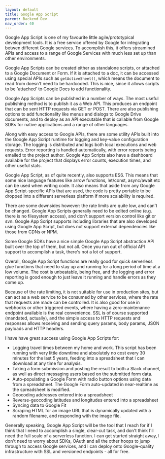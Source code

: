 ```yaml
---
layout: default
title: Google App Script
parent: Backend Dev
nav_order: 40
---
```


Google App Script is one of my favourite little agile/prototypical development
tools. It is a free service offered by Google for integrating betwen different
Google services. To accomplish this, it offers streamined APIs and access to a
range of Google Services with much less set up than other environments. 

Google App Scripts can be created either as standalone scripts, or attached to a
Google Document or Form. If it is attached to a doc, it can be accessed using
special APIs such as `getActiveSheet()`, which means the document to read from
doesn't need to be hardcoded. This is nice, since it allows scripts to be
'attached' to Google Docs to add functionality.

Google App Scripts can be published in a number of ways. The most useful
publishing method is to publish it as a Web API. This produces an endpoint that
can be sent HTTP requests via GET or POST. There are also publishing options to
add functionality like menus and dialogs to Google Drive documents, and to
deploy as an API executable that is callable from Google SDKs for native
applications and a range of other languages.

Along with easy access to Google APIs, there are some utility APIs built into
the Google App Script runtime for logging and key-value configuration storage.
The logging is distributed and logs both local executions and web requests.
Error reporting is handled automatically, with error reports being emailed to
the project author. Google App Scripts also have a dashboard available for the
project that displays error counts, execution times, and other useful stats.

Google App Script, as of quite recently, also supports ES6. This means that some
nice language features like arrow functions, let/const, async/await etc can be
used when writing code. It also means that aside from any Google App
Script-specific APIs that are used, the code is pretty portable to be dropped
into a different serverless platform if more scalability is required.

There are some downsides however: the rate limits are quite low, and can't be
changed. Google App Scripts generally need to be edited online (e.g. there is no
filesystem access), and don't support version control like git or svn. Google
App Script supports including libraries that are also developed using Google App
Script, but does not support external dependencies like those from CDNs or NPM. 

Some Google SDKs have a nice simple Google App Script abstraction API built over
the top of them, but not all. Once you run out of official API support to
accomplish a task, there's not a lot of support. 

Overall, Google App Script functions are really good for quick serverless glue
functions that need to stay up and running for a long period of time at a low
volume. The cost is unbeatable, being free, and the logging and error reporting
is good enough to just leave it running and handle errors as they come up.

Because of the rate limiting, it is not suitable for use in production sites,
but can act as a web service to be consumed by other services, where the rate
that requests are made can be controlled. It is also good for use in webhooks or
other triggered events, where having a zero-maintenance endpoint available is
the real convenience. SSL is of course supported (mandated, actually), and the
simple access to HTTP requests and responses allows receiving and sending query
params, body params, JSON payloads and HTTP headers. 

I have have great success using Google App Scripts for:

* Logging travel times between my home and work. This script has been running
  with very little downtime and absolutely no cost every 30 minutes for the last
  5 years, feeding into a spreadsheet that I can download at any time for
  analysis.
* Taking a form submission and posting the result to both a Slack channel, as
  well as direct messaging users based on the submitted form data.
* Auto-populating a Google Form with radio button options using data from a
  spreadsheet. The Google Form auto-updated in near-realtime as the spreadsheet
  is modified.
* Geocoding addresses entered into a spreadsheet
* Reverse-geocoding latitudes and longitudes entered into a spreadsheet
* Syncing data to Google Fit
* Scraping HTML for an image URL that is dynamically updated with a random
  filename, and responding with the image file.

Generally speaking, Google App Script will be the tool that I reach for if I
think that I need to accomplish a single, clear-cut task, and don't think I'll
need the full scale of a serverless function. I can get started straight away, I
don't need to worry about SDKs, OAuth and all the other hoops to jump through to
access Google services, and I can deploy onto Google-quality infrastructure with
SSL and versioned endpoints - all for free. 
